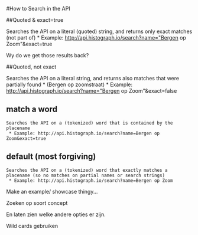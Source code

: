 #How to Search in the API

##Quoted & exact=true

Searches the API on a literal (quoted) string, and returns only exact matches (not part of)
     * Example: http://api.histograph.io/search?name="Bergen op Zoom"&exact=true
     
Wy do we get those results back?

##Quoted, not exact

Searches the API on a literal string, and returns also matches that were partially found
     * (Bergen op zoomstraat)
     * Example: http://api.histograph.io/search?name="Bergen op Zoom"&exact=false
     
## match a word
    Searches the API on a (tokenized) word that is contained by the placename
     * Example: http://api.histograph.io/search?name=Bergen op Zoom&exact=true

## default (most forgiving)
    Searches the API on a (tokenized) word that exactly matches a placename (so no matches on partial names or search strings)
     * Example: http://api.histograph.io/search?name=Bergen op Zoom
     


Make an example/ showcase thingy...

Zoeken op soort concept

En laten zien welke andere opties er zijn.

Wild cards gebruiken



